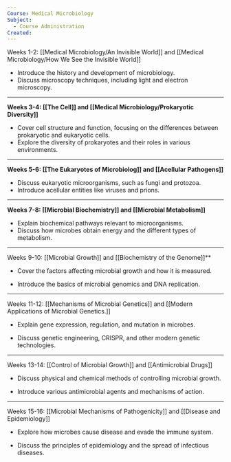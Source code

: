 ```yaml
---
Course: Medical Microbiology
Subject:
  - Course Administration
Created:
---
```



Weeks 1-2: [[Medical Microbiology/An Invisible World]] and [[Medical Microbiology/How We See the Invisible World]]
    
 - Introduce the history and development of microbiology.
 - Discuss microscopy techniques, including light and electron microscopy.
---

**Weeks 3-4: [[The Cell]] and [[Medical Microbiology/Prokaryotic Diversity]]**

 - Cover cell structure and function, focusing on the differences between prokaryotic and eukaryotic cells.
 - Explore the diversity of prokaryotes and their roles in various environments.

---

**Weeks 5-6: [[The Eukaryotes of Microbiolog]] and [[Acellular Pathogens]]**
    
 - Discuss eukaryotic microorganisms, such as fungi and protozoa.
 - Introduce acellular entities like viruses and prions.
---

**Weeks 7-8: [[Microbial Biochemistry]] and [[Microbial Metabolism]]**
    
 - Explain biochemical pathways relevant to microorganisms.
 - Discuss how microbes obtain energy and the different types of metabolism.
---

Weeks 9-10: [[Microbial Growth]] and [[Biochemistry of the Genome]]**

- Cover the factors affecting microbial growth and how it is measured.

- Introduce the basics of microbial genomics and DNA replication.
---

Weeks 11-12: [[Mechanisms of Microbial Genetics]] and [[Modern Applications of Microbial Genetics.]]
    
- Explain gene expression, regulation, and mutation in microbes.

- Discuss genetic engineering, CRISPR, and other modern genetic technologies.
---

Weeks 13-14: [[Control of Microbial Growth]] and [[Antimicrobial Drugs]]
    
- Discuss physical and chemical methods of controlling microbial growth.

- Introduce various antimicrobial agents and mechanisms of action.
---

Weeks 15-16: [[Microbial Mechanisms of Pathogenicity]] and [[Disease and Epidemiology]]
    
- Explore how microbes cause disease and evade the immune system.

- Discuss the principles of epidemiology and the spread of infectious diseases.
